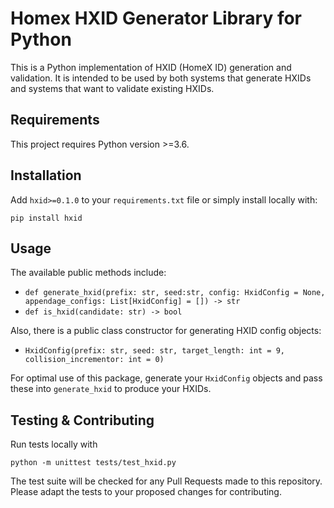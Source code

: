 # Homex HXID Generator Library for Python
This is a Python implementation of HXID (HomeX ID) generation and validation. It is intended to be used by both systems that generate HXIDs and systems that want to validate existing HXIDs.

## Requirements
This project requires Python version >=3.6.

## Installation
Add `hxid>=0.1.0` to your `requirements.txt` file or simply install locally with:
```
pip install hxid
```

## Usage
The available public methods include:

 - `def generate_hxid(prefix: str, seed:str, config: HxidConfig = None, appendage_configs: List[HxidConfig] = []) -> str`
 - `def is_hxid(candidate: str) -> bool`

Also, there is a public class constructor for generating HXID config objects:

 - `HxidConfig(prefix: str, seed: str, target_length: int = 9, collision_incrementor: int = 0)`

For optimal use of this package, generate your `HxidConfig` objects and pass these into `generate_hxid` to produce your HXIDs.

## Testing & Contributing
Run tests locally with
```
python -m unittest tests/test_hxid.py
```
The test suite will be checked for any Pull Requests made to this repository.  Please adapt the tests to your proposed changes for contributing.
